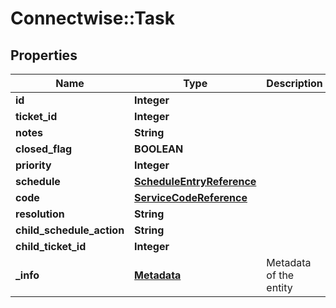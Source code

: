 # Connectwise::Task

## Properties
Name | Type | Description | Notes
------------ | ------------- | ------------- | -------------
**id** | **Integer** |  | [optional] 
**ticket_id** | **Integer** |  | [optional] 
**notes** | **String** |  | [optional] 
**closed_flag** | **BOOLEAN** |  | [optional] 
**priority** | **Integer** |  | [optional] 
**schedule** | [**ScheduleEntryReference**](ScheduleEntryReference.md) |  | [optional] 
**code** | [**ServiceCodeReference**](ServiceCodeReference.md) |  | [optional] 
**resolution** | **String** |  | [optional] 
**child_schedule_action** | **String** |  | [optional] 
**child_ticket_id** | **Integer** |  | [optional] 
**_info** | [**Metadata**](Metadata.md) | Metadata of the entity | [optional] 


